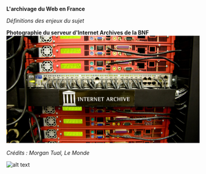 **L'archivage du Web en France**

*Définitions des enjeux du sujet*

**Photographie du serveur d'Internet Archives de la BNF**
![alt text](image.jpg)


*Crédits : Morgan Tual, Le Monde*


![alt text](https://media2.giphy.com/media/v1.Y2lkPTc5MGI3NjExbzhrOGYxeGVkdXNob3doYmtuenE3M2V6cG5nc3JidWk4Z2ZzcTZtZCZlcD12MV9naWZzX3NlYXJjaCZjdD1n/xTiN0L7EW5trfOvEk0/giphy.webp)



